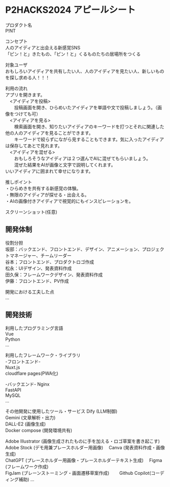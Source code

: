 # P2HACKS2024 アピールシート 

プロダクト名  
P!NT

コンセプト  
人のアイディアと出会える新感覚SNS  
「ピン！と」きたもの、「ピン！と」くるものたちの居場所をつくる

対象ユーザ  
おもしろいアイディアを共有したい人、人のアイディアを見たい人、新しいものを探し求める人！！！

利用の流れ  
アプリを開きます。  
　<アイディアを投稿>  
　　投稿画面を開き、ひらめいたアイディアを単語や文で投稿しましょう。（画像をつけても可）  
　<アイディアを見る>  
　　検索画面を開き、知りたいアイディアのキーワードを打つとそれに関連した他の人のアイディアを見ることができます。  
　　キーワードで絞らずにながら見することもできます。気に入ったアイディアは保存してあとで見れます。  
　<アイディアを混ぜる>  
　　おもしろそうなアイディアは２つ選んでAIに混ぜてもらいましょう。  
　　混ぜた結果をAIが画像と文字で説明してくれます。  
いいアイディアに囲まれて幸せになります。  

推しポイント  
・ひらめきを共有する新感覚の体験。  
・無限のアイディアが探せる・出会える。  
・AIの画像付きアイディアで視覚的にもインスピレーションを。 

スクリーンショット(任意)  

## 開発体制  

役割分担  
坂部：バックエンド、フロントエンド、デザイン、アニメーション、プロジェクトマネージャー、チームリーダー  
谷本；フロントエンド、プロダクトロゴ作成  
松永：UIデザイン、発表資料作成  
田久保：フレームワークデザイン、発表資料作成  
伊藤：フロントエンド、PV作成  


開発における工夫した点  
...  

## 開発技術 

利用したプログラミング言語  
Vue  
Python  
...  

利用したフレームワーク・ライブラリ  
-フロントエンド-  
Nuxt.js  
cloudflare pages(PWA化)  

-バックエンド-
Nginx  
FastAPI  
MySQL  
...  

その他開発に使用したツール・サービス
Dify  (LLM制御)  
Gemini (文章解析・出力)  
DALL-E2 (画像生成)  
Docker compose (開発環境共有)  

Adobe Illustrator (画像生成されたものに手を加える・ロゴ草案を書き起こす)  
Adobe Stock (デモ用兼プレースホルダー用画像)　
Canva (発表資料作成・画像生成)  
ChatGPT (プレースホルダー用画像・プレースホルダーテキスト生成)　
Figma (フレームワーク作成)  
FigJam (ブレーンストーミング・画面遷移草案作成)　　
Github Copilot(コーディング補助)
...  
